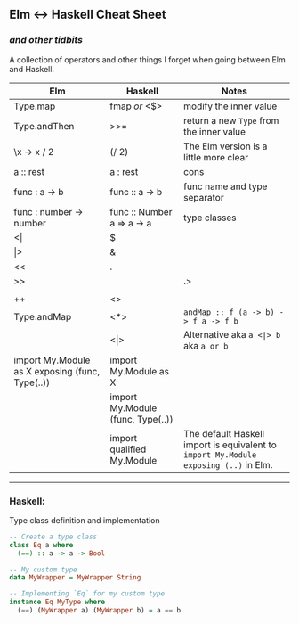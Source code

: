 ## Elm <-> Haskell Cheat Sheet

### _and other tidbits_

A collection of operators and other things I forget when going between Elm and Haskell.

| Elm                                             | Haskell                           | Notes                                                                                |
| ----------------------------------------------- | --------------------------------- | ------------------------------------------------------------------------------------ |
| Type.map                                        | fmap _or_ <$>                     | modify the inner value                                                               |
| Type.andThen                                    | >>=                               | return a new `Type` from the inner value                                             |
| \x -> x / 2                                     | (/ 2)                             | The Elm version is a little more clear                                               |
| a :: rest                                       | a : rest                          | cons                                                                                 |
| func : a -> b                                   | func :: a -> b                    | func name and type separator                                                         |
| func : number -> number                         | func :: Number a => a -> a        | type classes                                                                         |
| <\|                                             | $                                 |                                                                                      |
| \|>                                             | &                                 |                                                                                      |
| <<                                              | .                                 |                                                                                      |
| >>                                              |                                   | .>                                                                           |
|                                                 |                                   |                                                                                      |
| ++                                              | <>                                |                                                                                      |
| Type.andMap                                     | <\*>                              | `andMap :: f (a -> b) -> f a -> f b`                                                 |
|                                                 | <\|>                              | Alternative aka `a <\|> b` aka `a or b`                                              |
| import My.Module as X exposing (func, Type(..)) | import My.Module as X             |                                                                                      |
|                                                 | import My.Module (func, Type(..)) |                                                                                      |
|                                                 | import qualified My.Module        | The default Haskell import is equivalent to `import My.Module exposing (..)` in Elm. |

---

### Haskell:

Type class definition and implementation

```Haskell
-- Create a type class
class Eq a where
  (==) :: a -> a -> Bool

-- My custom type
data MyWrapper = MyWrapper String

-- Implementing `Eq` for my custom type
instance Eq MyType where
  (==) (MyWrapper a) (MyWrapper b) = a == b
```
